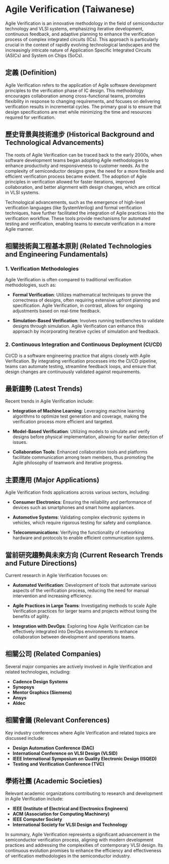 # Agile Verification (Taiwanese)

Agile Verification is an innovative methodology in the field of semiconductor technology and VLSI systems, emphasizing iterative development, continuous feedback, and adaptive planning to enhance the verification process of complex integrated circuits (ICs). This approach is particularly crucial in the context of rapidly evolving technological landscapes and the increasingly intricate nature of Application Specific Integrated Circuits (ASICs) and System on Chips (SoCs).

## 定義 (Definition)

Agile Verification refers to the application of Agile software development principles to the verification phase of IC design. This methodology encourages collaboration among cross-functional teams, promotes flexibility in response to changing requirements, and focuses on delivering verification results in incremental cycles. The primary goal is to ensure that design specifications are met while minimizing the time and resources required for verification.

## 歷史背景與技術進步 (Historical Background and Technological Advancements)

The roots of Agile Verification can be traced back to the early 2000s, when software development teams began adopting Agile methodologies to enhance productivity and responsiveness to customer needs. As the complexity of semiconductor designs grew, the need for a more flexible and efficient verification process became evident. The adoption of Agile principles in verification allowed for faster iterations, improved collaboration, and better alignment with design changes, which are critical in VLSI systems.

Technological advancements, such as the emergence of high-level verification languages (like SystemVerilog) and formal verification techniques, have further facilitated the integration of Agile practices into the verification workflow. These tools provide mechanisms for automated testing and verification, enabling teams to execute verification in a more Agile manner.

## 相關技術與工程基本原則 (Related Technologies and Engineering Fundamentals)

### 1. Verification Methodologies

Agile Verification is often compared to traditional verification methodologies, such as:

- **Formal Verification**: Utilizes mathematical techniques to prove the correctness of designs, often requiring extensive upfront planning and specification. Agile Verification, in contrast, allows for ongoing adjustments based on real-time feedback.
  
- **Simulation-Based Verification**: Involves running testbenches to validate designs through simulation. Agile Verification can enhance this approach by incorporating iterative cycles of simulation and feedback.

### 2. Continuous Integration and Continuous Deployment (CI/CD)

CI/CD is a software engineering practice that aligns closely with Agile Verification. By integrating verification processes into the CI/CD pipeline, teams can automate testing, streamline feedback loops, and ensure that design changes are continuously validated against requirements.

## 最新趨勢 (Latest Trends)

Recent trends in Agile Verification include:

- **Integration of Machine Learning**: Leveraging machine learning algorithms to optimize test generation and coverage, making the verification process more efficient and targeted.
  
- **Model-Based Verification**: Utilizing models to simulate and verify designs before physical implementation, allowing for earlier detection of issues.

- **Collaboration Tools**: Enhanced collaboration tools and platforms facilitate communication among team members, thus promoting the Agile philosophy of teamwork and iterative progress.

## 主要應用 (Major Applications)

Agile Verification finds applications across various sectors, including:

- **Consumer Electronics**: Ensuring the reliability and performance of devices such as smartphones and smart home appliances.
  
- **Automotive Systems**: Validating complex electronic systems in vehicles, which require rigorous testing for safety and compliance.
  
- **Telecommunications**: Verifying the functionality of networking hardware and protocols to enable efficient communication systems.

## 當前研究趨勢與未來方向 (Current Research Trends and Future Directions)

Current research in Agile Verification focuses on:

- **Automated Verification**: Development of tools that automate various aspects of the verification process, reducing the need for manual intervention and increasing efficiency.
  
- **Agile Practices in Large Teams**: Investigating methods to scale Agile Verification practices for larger teams and projects without losing the benefits of agility.

- **Integration with DevOps**: Exploring how Agile Verification can be effectively integrated into DevOps environments to enhance collaboration between development and operations teams.

## 相關公司 (Related Companies)

Several major companies are actively involved in Agile Verification and related technologies, including:

- **Cadence Design Systems**
- **Synopsys**
- **Mentor Graphics (Siemens)**
- **Ansys**
- **Aldec**

## 相關會議 (Relevant Conferences)

Key industry conferences where Agile Verification and related topics are discussed include:

- **Design Automation Conference (DAC)**
- **International Conference on VLSI Design (VLSID)**
- **IEEE International Symposium on Quality Electronic Design (ISQED)**
- **Testing and Verification Conference (TVC)**

## 學術社團 (Academic Societies)

Relevant academic organizations contributing to research and development in Agile Verification include:

- **IEEE (Institute of Electrical and Electronics Engineers)**
- **ACM (Association for Computing Machinery)**
- **IEEE Computer Society**
- **International Society for VLSI Design and Technology**

In summary, Agile Verification represents a significant advancement in the semiconductor verification process, aligning with modern development practices and addressing the complexities of contemporary VLSI design. Its continuous evolution promises to enhance the efficiency and effectiveness of verification methodologies in the semiconductor industry.
